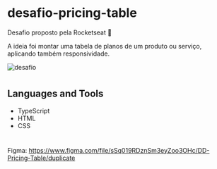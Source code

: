 # desafio-pricing-table
Desafio proposto pela Rocketseat 💚

A ideia foi montar uma tabela de planos de um produto ou serviço, aplicando também responsividade.

![desafio](https://user-images.githubusercontent.com/50672568/211411455-f5261df6-5386-4ec6-b38c-15c97d5cdd95.png)

#

## Languages and Tools

- TypeScript
- HTML 
- CSS

#

Figma: https://www.figma.com/file/sSq019RDznSm3eyZoo3OHc/DD-Pricing-Table/duplicate


